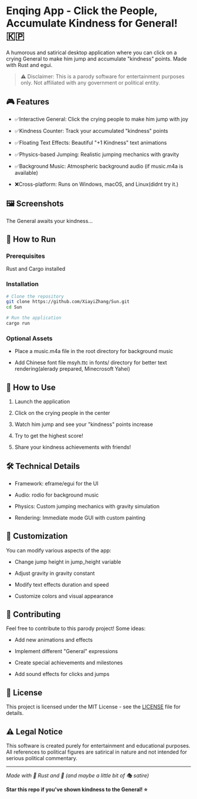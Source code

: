 # Enqing App - Click the People, Accumulate Kindness for General! 🇰🇵<br>
A humorous and satirical desktop application where you can click on a crying General to make him jump and accumulate "kindness" points. Made with Rust and egui.

> ⚠️ Disclaimer: This is a parody software for entertainment purposes only. Not affiliated with any government or political entity.

## 🎮 Features
- ✅Interactive General: Click the crying people to make him jump with joy

- ✅Kindness Counter: Track your accumulated "kindness" points

- ✅Floating Text Effects: Beautiful "+1 Kindness" text animations

- ✅Physics-based Jumping: Realistic jumping mechanics with gravity

- ✅Background Music: Atmospheric background audio (if music.m4a is available)

- ❌Cross-platform: Runs on Windows, macOS, and Linux(didnt try it.)

## 🖼️ Screenshots


The General awaits your kindness...

## 🚀 How to Run
### Prerequisites
Rust and Cargo installed

### Installation
```bash
# Clone the repository
git clone https://github.com/XiayiZhang/Sun.git
cd Sun

# Run the application
cargo run
```
### Optional Assets
- Place a music.m4a file in the root directory for background music

- Add Chinese font file msyh.ttc in fonts/ directory for better text rendering(alerady prepared, Minecrosoft Yahei)

## 🎯 How to Use
1. Launch the application

2. Click on the crying people in the center

3. Watch him jump and see your "kindness" points increase

4. Try to get the highest score!

5. Share your kindness achievements with friends!

## 🛠️ Technical Details
- Framework: eframe/egui for the UI

- Audio: rodio for background music

- Physics: Custom jumping mechanics with gravity simulation

- Rendering: Immediate mode GUI with custom painting

## 🎨 Customization
You can modify various aspects of the app:

- Change jump height in jump_height variable

- Adjust gravity in gravity constant

- Modify text effects duration and speed

- Customize colors and visual appearance

## 🤝 Contributing
Feel free to contribute to this parody project! Some ideas:

- Add new animations and effects

- Implement different "General" expressions

- Create special achievements and milestones

- Add sound effects for clicks and jumps

## 📜 License
This project is licensed under the MIT License - see the [LICENSE](https://github.com/XiayiZhang/Sun/blob/main/LICENSE) file for details.

## ⚠️ Legal Notice
This software is created purely for entertainment and educational purposes. All references to political figures are satirical in nature and not intended for serious political commentary.

***

_Made with 🦀 Rust and 💖 (and maybe a little bit of 🎭 satire)_

**Star this repo if you've shown kindness to the General! ⭐**
